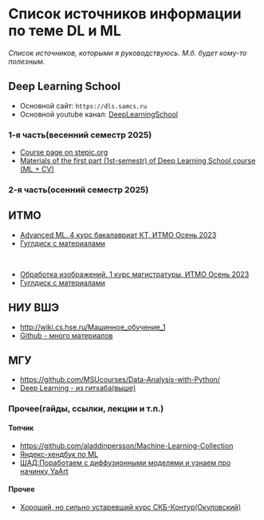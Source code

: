 
# Список источников информации по теме DL и ML 

*Список источников, которыми я руководствуюсь. М.б. будет кому-то полезным.*

## Deep Learning School

* Основной сайт: `https://dls.samcs.ru`
* Основной youtube канал: [DeepLearningSchool](https://www.youtube.com/@DeepLearningSchool)


### 1-я часть(весенний семестр 2025)
* [Course page on stepic.org](https://stepik.org/course/230362/info)
* [Materials of the first part (1st-semestr) of Deep Learning School course (ML + CV)](https://github.com/DeepLearningSchool/part_1_ml_cv)

### 2-я часть(осенний семестр 2025)



## ИТМО

* [Advanced ML. 4 курс бакалавриат КТ, ИТМО Осень 2023](https://www.youtube.com/playlist?list=PLa_aTuoX4NlqAP-ibkyBiYVHp_8BnN58z)
* [Гуглдиск с материалами](https://drive.google.com/drive/folders/1ZVewVUqyualp4eY-ftQ-2_OU9Evd8Iwl)

<br>

* [Обработка изображений. 1 курс магистратуры, ИТМО Осень 2023](https://www.youtube.com/playlist?list=PLa_aTuoX4NlpvGHsywrIvn011hxUB8Mm9)
* [Гуглдиск с материалами](https://drive.google.com/drive/folders/1aPjkXcoEg-OVSu1eCLBI0LbwT9yZ6Xfh)


## НИУ ВШЭ

* http://wiki.cs.hse.ru/Машинное_обучение_1
* [Github - много материалов](https://github.com/esokolov/ml-course-hse)

## МГУ

* https://github.com/MSUcourses/Data-Analysis-with-Python/
* [Deep Learning - из гитхаба(выше)](https://github.com/MSUcourses/Data-Analysis-with-Python/tree/main/Deep%20Learning)


### Прочее(гайды, ссылки, лекции и т.п.)

#### Топчик
* https://github.com/aladdinpersson/Machine-Learning-Collection
* [Яндекс-хендбук по ML](https://education.yandex.ru/handbook/ml)
* [ШАД:Поработаем с диффузионными моделями и узнаем про начинку YaArt](https://shad.yandex.ru/cvweek#program)


#### Прочее
* [Хороший, но сильно устаревший курс СКБ-Контур(Окуловский)](https://ulearn.me/Course/AIML)


